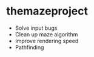 themazeproject
==============


* Solve input bugs
* Clean up maze algorithm
* Improve rendering speed
* Pathfinding
